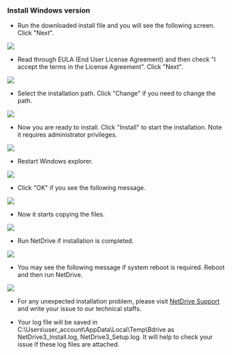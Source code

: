 ### Install Windows version

- Run the downloaded install file and you will see the following screen.  Click "Next". 


<img class="markdown" src="https://doc.bdrive.com/images/installation_windows_1.jpg">


- Read through EULA (End User License Agreement) and then check "I accept the terms in the License Agreement".  Click "Next".


<img class="markdown" src="https://doc.bdrive.com/images/installation_windows_2.jpg">


- Select the installation path.  Click "Change" if you need to change the path.


<img class="markdown" src="https://doc.bdrive.com/images/installation_windows_3.jpg">


- Now you are ready to install.  Click "Install" to start the installation.  Note it requires administrator privileges.


<img class="markdown" src="https://doc.bdrive.com/images/installation_windows_4.jpg">


- Restart Windows explorer.   


<img class="markdown" src="https://doc.bdrive.com/images/installation_windows_5.jpg">


- Click "OK" if you see the following message.


<img class="markdown" src="https://doc.bdrive.com/images/installation_windows_6.jpg">


- Now it starts copying the files.


<img class="markdown" src="https://doc.bdrive.com/images/installation_windows_7.jpg">


- Run NetDrive if installation is completed.


<img class="markdown" src="https://doc.bdrive.com/images/installation_windows_8.jpg">


- You may see the following message if system reboot is required.  Reboot and then run NetDrive.


<img class="markdown" src="https://doc.bdrive.com/images/installation_windows_9.jpg">


* For any unexpected installation problem, please visit [NetDrive Support](https://support.bdrive.com/) and write your issue to our technical staffs.


* Your log file will be saved in C:\Users\user_account\AppData\Local\Temp\Bdrive as NetDrive3_Install.log, NetDrive3_Setup.log.  It will help to check your issue if these log files are attached.
